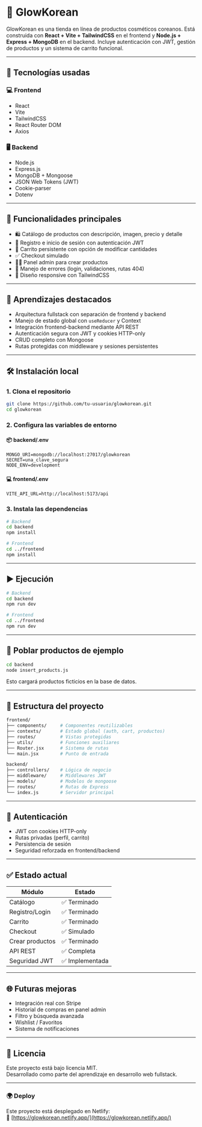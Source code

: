 # 🌸 GlowKorean

GlowKorean es una tienda en línea de productos cosméticos coreanos. Está construida con **React + Vite + TailwindCSS** en el frontend y **Node.js + Express + MongoDB** en el backend. Incluye autenticación con JWT, gestión de productos y un sistema de carrito funcional.

---

## 🚀 Tecnologías usadas

### 💻 Frontend
- React
- Vite
- TailwindCSS
- React Router DOM
- Axios

### 🖥️ Backend
- Node.js
- Express.js
- MongoDB + Mongoose
- JSON Web Tokens (JWT)
- Cookie-parser
- Dotenv

---

## 🎯 Funcionalidades principales

- 🛍️ Catálogo de productos con descripción, imagen, precio y detalle
- 🔐 Registro e inicio de sesión con autenticación JWT
- 🛒 Carrito persistente con opción de modificar cantidades
- ✅ Checkout simulado
- 👩‍💼 Panel admin para crear productos
- 🧠 Manejo de errores (login, validaciones, rutas 404)
- 📱 Diseño responsive con TailwindCSS

---

## 🧠 Aprendizajes destacados

- Arquitectura fullstack con separación de frontend y backend
- Manejo de estado global con `useReducer` y Context
- Integración frontend-backend mediante API REST
- Autenticación segura con JWT y cookies HTTP-only
- CRUD completo con Mongoose
- Rutas protegidas con middleware y sesiones persistentes

---

## 🛠 Instalación local

### 1. Clona el repositorio

```bash
git clone https://github.com/tu-usuario/glowkorean.git
cd glowkorean
```

### 2. Configura las variables de entorno

#### 📦 backend/.env

```env
MONGO_URI=mongodb://localhost:27017/glowkorean
SECRET=una_clave_segura
NODE_ENV=development
```

#### 💻 frontend/.env

```env
VITE_API_URL=http://localhost:5173/api
```

### 3. Instala las dependencias

```bash
# Backend
cd backend
npm install

# Frontend
cd ../frontend
npm install
```

---

## ▶️ Ejecución

```bash
# Backend
cd backend
npm run dev

# Frontend
cd ../frontend
npm run dev
```

---

## 🧪 Poblar productos de ejemplo

```bash
cd backend
node insert_products.js
```

Esto cargará productos ficticios en la base de datos.

---

## 📁 Estructura del proyecto

```bash
frontend/
├── components/     # Componentes reutilizables
├── contexts/       # Estado global (auth, cart, productos)
├── routes/         # Vistas protegidas
├── utils/          # Funciones auxiliares
├── Router.jsx      # Sistema de rutas
└── main.jsx        # Punto de entrada

backend/
├── controllers/    # Lógica de negocio
├── middleware/     # Middlewares JWT
├── models/         # Modelos de mongoose
├── routes/         # Rutas de Express
└── index.js        # Servidor principal
```

---

## 🔐 Autenticación

- JWT con cookies HTTP-only
- Rutas privadas (perfil, carrito)
- Persistencia de sesión
- Seguridad reforzada en frontend/backend

---

## ✅ Estado actual

| Módulo           | Estado       |
|------------------|--------------|
| Catálogo         | ✅ Terminado |
| Registro/Login   | ✅ Terminado |
| Carrito          | ✅ Terminado |
| Checkout         | ✅ Simulado  |
| Crear productos  | ✅ Terminado |
| API REST         | ✅ Completa  |
| Seguridad JWT    | ✅ Implementada |

---

## 🌐 Futuras mejoras

- Integración real con Stripe
- Historial de compras en panel admin
- Filtro y búsqueda avanzada
- Wishlist / Favoritos
- Sistema de notificaciones

---

## 📄 Licencia

Este proyecto está bajo licencia MIT.  
Desarrollado como parte del aprendizaje en desarrollo web fullstack.

---

### 🌍 Deploy

Este proyecto está desplegado en Netlify:  
🔗 [https://glowkorean.netlify.app/](https://glowkorean.netlify.app/)


